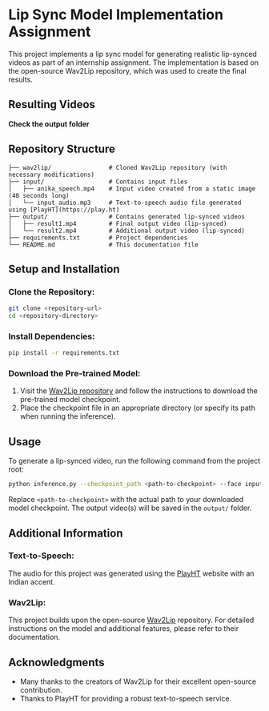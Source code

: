 # Lip Sync Model Implementation Assignment

This project implements a lip sync model for generating realistic lip-synced videos as part of an internship assignment. The implementation is based on the open-source Wav2Lip repository, which was used to create the final results.

## Resulting Videos 
**Check the output folder**

## Repository Structure

```
├── wav2lip/                # Cloned Wav2Lip repository (with necessary modifications)
├── input/                  # Contains input files
│   ├── anika_speech.mp4    # Input video created from a static image (40 seconds long)
│   └── input_audio.mp3     # Text-to-speech audio file generated using [PlayHT](https://play.ht)
├── output/                 # Contains generated lip-synced videos
│   ├── result1.mp4         # Final output video (lip-synced)
│   └── result2.mp4         # Additional output video (lip-synced)
├── requirements.txt        # Project dependencies
└── README.md               # This documentation file
```

## Setup and Installation

### Clone the Repository:
```bash
git clone <repository-url>
cd <repository-directory>
```

### Install Dependencies:
```bash
pip install -r requirements.txt
```

### Download the Pre-trained Model:

1. Visit the [Wav2Lip repository](https://github.com/Rudrabha/Wav2Lip) and follow the instructions to download the pre-trained model checkpoint.
2. Place the checkpoint file in an appropriate directory (or specify its path when running the inference).

## Usage

To generate a lip-synced video, run the following command from the project root:
```bash
python inference.py --checkpoint_path <path-to-checkpoint> --face input/anika_speech.mp4 --audio input/input_audio.mp3
```
Replace `<path-to-checkpoint>` with the actual path to your downloaded model checkpoint. The output video(s) will be saved in the `output/` folder.

## Additional Information

### Text-to-Speech:
The audio for this project was generated using the [PlayHT](https://play.ht) website with an Indian accent.

### Wav2Lip:
This project builds upon the open-source [Wav2Lip](https://github.com/Rudrabha/Wav2Lip) repository. For detailed instructions on the model and additional features, please refer to their documentation.

## Acknowledgments

- Many thanks to the creators of Wav2Lip for their excellent open-source contribution.
- Thanks to PlayHT for providing a robust text-to-speech service.
